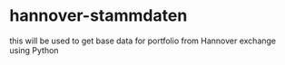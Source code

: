 # hannover-stammdaten
this will be used to get base data for portfolio from Hannover exchange using Python
